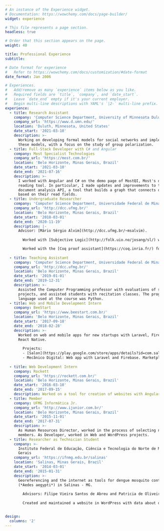 ```yaml
---
# An instance of the Experience widget.
# Documentation: https://wowchemy.com/docs/page-builder/
widget: experience

# This file represents a page section.
headless: true

# Order that this section appears on the page.
weight: 40

title: Professional Experience
subtitle:

# Date format for experience
#   Refer to https://wowchemy.com/docs/customization/#date-format
date_format: Jan 2006

# Experiences.
#   Add/remove as many `experience` items below as you like.
#   Required fields are `title`, `company`, and `date_start`.
#   Leave `date_end` empty if it's your current employer.
#   Begin multi-line descriptions with YAML's `|2-` multi-line prefix.
experience:
  - title: Research Assistant
    company: 'Computer Science Department, University of Minnesota Duluth'
    company_url: 'https://www.d.umn.edu/'
    location: 'Duluth, Minnesota, United States'
    date_start: '2021-03-10'
    description: >-
      Working on developing formal models for social networks and implementing
      these models, with a focus on the study of group polarization.
  - title: Full-Stack Developer with C# and Angular
    company: Most Specialist Technologies
    company_url: 'https://most.com.br/'
    location: 'Belo Horizonte, Minas Gerais, Brazil'
    date_start: '2021-03-10'
    date_end: '2021-07-16'
    description: >-
      I worked with Angular and C# on the demo page of MostQI, Most's document
      reading tool. In particular, I made updates and improvements to the
      document analysis API, a tool that builds a graph that connects documents
      based on their read fields.
  - title: Undergraduate Researcher
    company: 'Computer Science Department, Universidade Federal de Minas Gerais'
    company_url: 'http://dcc.ufmg.br/'
    location: 'Belo Horizonte, Minas Gerais, Brazil'
    date_start: '2018-03-01'
    date_end: '2020-11-19'
    description: |-
      Advisor: [Mário Sérgio Alvim](http://dcc.ufmg.br/~msalvim).
        
        Worked with [Subjective Logic](http://folk.uio.no/josang/sl/) with the aim of improving a [formal model for group polarization in social networks](https://link.springer.com/chapter/10.1007/978-3-030-31175-9_24).

        Worked with the [Coq proof assistant](https://coq.inria.fr/) for formalization and verification of software. [Final work](https://github.com/joseoliveirajr/sorting).
        
  - title: Teaching Assistant
    company: 'Computer Science Department, Universidade Federal de Minas Gerais'
    company_url: 'http://dcc.ufmg.br/'
    location: 'Belo Horizonte, Minas Gerais, Brazil'
    date_start: '2019-01-01'
    date_end: '2019-12-31'
    description: >-
      Assisted the Computer Programming professor with evaluations of student
      projects, and assisted students with recitation classes. The programming
      language used at the course was Python.
  - title: Web and Mobile Development Intern
    company: BeeStart
    company_url: 'https://www.beestart.com.br/'
    location: 'Belo Horizonte, Minas Gerais, Brazil'
    date_start: '2017-09-18'
    date_end: '2018-02-28'
    description: >-
      Worked on web and mobile apps for new startups with Laravel, Firebase and
      React Native.
        
        Projects:
        - [Salon](https://play.google.com/store/apps/details?id=com.salonappbeestart): Mobile app and landing page with React Native and Firebase. Marketplace mobile app for beauty salons.
        - Mecânico Digital: Web app with Laravel and Firebase. Marketplace web app for repair shops.
        
  - title: Web Development Intern
    company: Rockett
    company_url: 'https://rockett.com.br/'
    location: 'Belo Horizonte, Minas Gerais, Brazil'
    date_start: '2016-03-10'
    date_end: '2017-09-15'
    description: Worked on a tool for creation of websites with Angular.JS.
  - title: Member
    company: UFMG Informática Jr.
    company_url: 'http://www.ijunior.com.br/'
    location: 'Belo Horizonte, Minas Gerais, Brazil'
    date_start: '2015-11-01'
    date_end: '2017-07-31'
    description: >-
      As Human Resources Director, worked in the process of selecting new
      members. As Developer, worked in Web and WordPress projects.
  - title: Researcher as Technician Student
    company: >-
      Instituto Federal de Educação, Ciência e Tecnologia do Norte de Minas
      Gerais
    company_url: 'https://ifnmg.edu.br/salinas'
    location: 'Salinas, Minas Gerais, Brazil'
    date_start: '2014-03-01'
    date_end: '2015-01-31'
    description: >-
      Georeferencing and the internet as tools for dengue mosquito control
      (*Aedes aegypti*) in Salinas - MG.
        
        Advisors: Filipe Vieira Santos de Abreu and Patricia de Oliveira Lucas. FAPEMIG Scolarship.
        
        Created and maintained a website in WordPress with data about ovitraps and larvitraps for degue mosquito (*Aedes aegypti*) at two neighborhoods at Salinas over a year.
        

design:
  columns: '2'
---
```


